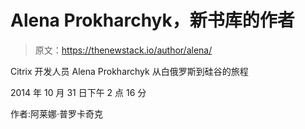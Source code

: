 # Alena Prokharchyk，新书库的作者

> 原文：<https://thenewstack.io/author/alena/>

Citrix 开发人员 Alena Prokharchyk 从白俄罗斯到硅谷的旅程

2014 年 10 月 31 日下午 2 点 16 分

作者:阿莱娜·普罗卡奇克